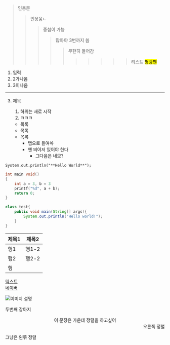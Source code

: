 >인용문
>> 인용움ㄴ
>>> 중첩이 가능
>>>> 많아야 3번까지 씀
>>>>>무한히 들어감
>>>>>>>>>>리스트
>>>><mark>형광펜</mark>


1. 입력
3. 2가나옴
0. 3이나옴
---
3. 제목
    1. 하위는 새로 시작
    3. ㅋㅋㅋ

    * 목록
    - 목록
    + 목록
        * 탭으로 들여쓱
        - 얜 띄어저 있어야 한다
            - 그다음은 네모?

`System.out.println("**Hello World**");`
```c
int main void()
{
    int a = 3, b = 3
    printf("%d", a + b);
    return 0;
}
```
```java
class test{
    public void main(String[] args){
        System.out.println("Hello world!");
    }
}
```

|제목1|제목2|
|-----|-----|
|행1|행1-2|
|행2|행2-2|
|행|


[텍스트](주소)  
[네이버](https://naver.com)

![이미지 설명](https://cdn.pixabay.com/photo/2016/10/26/22/02/dog-1772759_640.jpg)

두번째 강아지

<div align="center">
이 문장은 가운데 정렬을 하고싶어
</div>

<div align="right">
오른쪽 정렬
</div>

그냥은 왼쪾 정렬